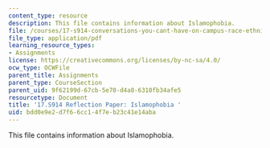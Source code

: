 ```yaml
---
content_type: resource
description: This file contains information about Islamophobia.
file: /courses/17-s914-conversations-you-cant-have-on-campus-race-ethnicity-gender-and-identity-spring-2012/bdd0e9e2d7f66cc14f7eb23c41e14aba_MIT17_S914S12_islam2.pdf
file_type: application/pdf
learning_resource_types:
- Assignments
license: https://creativecommons.org/licenses/by-nc-sa/4.0/
ocw_type: OCWFile
parent_title: Assignments
parent_type: CourseSection
parent_uid: 9f62199d-67cb-5e70-d4a8-6310fb34afe5
resourcetype: Document
title: '17.S914 Reflection Paper: Islamophobia '
uid: bdd0e9e2-d7f6-6cc1-4f7e-b23c41e14aba
---
```

This file contains information about Islamophobia.